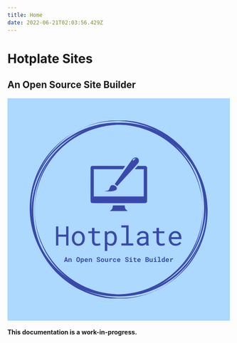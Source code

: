 ```yaml
---
title: Home
date: 2022-06-21T02:03:56.429Z
---
```

# Hotplate Sites

## An Open Source Site Builder

![Hotplate Sites Logo](media/hotplate-sites-logo.png)

**This documentation is a work-in-progress.**